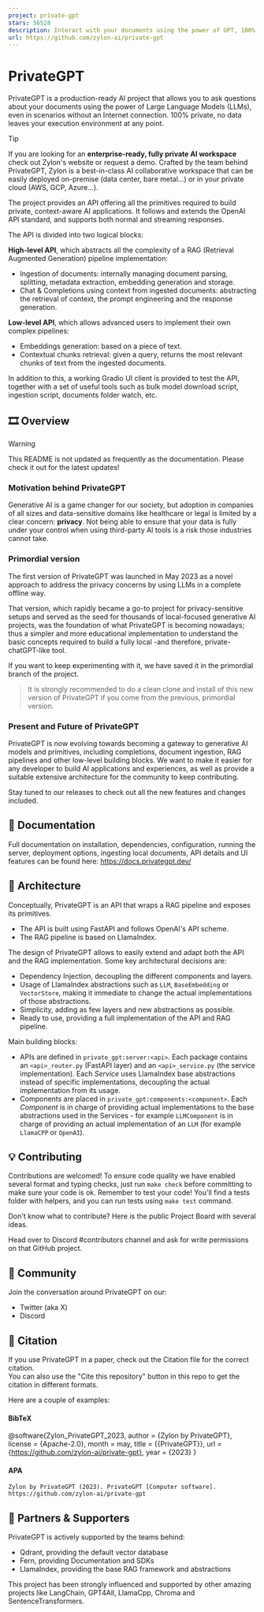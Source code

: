 ```yaml
---
project: private-gpt
stars: 56528
description: Interact with your documents using the power of GPT, 100% privately, no data leaks
url: https://github.com/zylon-ai/private-gpt
---
```


PrivateGPT
==========

PrivateGPT is a production-ready AI project that allows you to ask questions about your documents using the power of Large Language Models (LLMs), even in scenarios without an Internet connection. 100% private, no data leaves your execution environment at any point.

Tip

If you are looking for an **enterprise-ready, fully private AI workspace** check out Zylon's website or request a demo. Crafted by the team behind PrivateGPT, Zylon is a best-in-class AI collaborative workspace that can be easily deployed on-premise (data center, bare metal...) or in your private cloud (AWS, GCP, Azure...).

The project provides an API offering all the primitives required to build private, context-aware AI applications. It follows and extends the OpenAI API standard, and supports both normal and streaming responses.

The API is divided into two logical blocks:

**High-level API**, which abstracts all the complexity of a RAG (Retrieval Augmented Generation) pipeline implementation:

-   Ingestion of documents: internally managing document parsing, splitting, metadata extraction, embedding generation and storage.
-   Chat & Completions using context from ingested documents: abstracting the retrieval of context, the prompt engineering and the response generation.

**Low-level API**, which allows advanced users to implement their own complex pipelines:

-   Embeddings generation: based on a piece of text.
-   Contextual chunks retrieval: given a query, returns the most relevant chunks of text from the ingested documents.

In addition to this, a working Gradio UI client is provided to test the API, together with a set of useful tools such as bulk model download script, ingestion script, documents folder watch, etc.

🎞️ Overview
------------

Warning

This README is not updated as frequently as the documentation. Please check it out for the latest updates!

### Motivation behind PrivateGPT

Generative AI is a game changer for our society, but adoption in companies of all sizes and data-sensitive domains like healthcare or legal is limited by a clear concern: **privacy**. Not being able to ensure that your data is fully under your control when using third-party AI tools is a risk those industries cannot take.

### Primordial version

The first version of PrivateGPT was launched in May 2023 as a novel approach to address the privacy concerns by using LLMs in a complete offline way.

That version, which rapidly became a go-to project for privacy-sensitive setups and served as the seed for thousands of local-focused generative AI projects, was the foundation of what PrivateGPT is becoming nowadays; thus a simpler and more educational implementation to understand the basic concepts required to build a fully local -and therefore, private- chatGPT-like tool.

If you want to keep experimenting with it, we have saved it in the primordial branch of the project.

> It is strongly recommended to do a clean clone and install of this new version of PrivateGPT if you come from the previous, primordial version.

### Present and Future of PrivateGPT

PrivateGPT is now evolving towards becoming a gateway to generative AI models and primitives, including completions, document ingestion, RAG pipelines and other low-level building blocks. We want to make it easier for any developer to build AI applications and experiences, as well as provide a suitable extensive architecture for the community to keep contributing.

Stay tuned to our releases to check out all the new features and changes included.

📄 Documentation
----------------

Full documentation on installation, dependencies, configuration, running the server, deployment options, ingesting local documents, API details and UI features can be found here: https://docs.privategpt.dev/

🧩 Architecture
---------------

Conceptually, PrivateGPT is an API that wraps a RAG pipeline and exposes its primitives.

-   The API is built using FastAPI and follows OpenAI's API scheme.
-   The RAG pipeline is based on LlamaIndex.

The design of PrivateGPT allows to easily extend and adapt both the API and the RAG implementation. Some key architectural decisions are:

-   Dependency Injection, decoupling the different components and layers.
-   Usage of LlamaIndex abstractions such as `LLM`, `BaseEmbedding` or `VectorStore`, making it immediate to change the actual implementations of those abstractions.
-   Simplicity, adding as few layers and new abstractions as possible.
-   Ready to use, providing a full implementation of the API and RAG pipeline.

Main building blocks:

-   APIs are defined in `private_gpt:server:<api>`. Each package contains an `<api>_router.py` (FastAPI layer) and an `<api>_service.py` (the service implementation). Each _Service_ uses LlamaIndex base abstractions instead of specific implementations, decoupling the actual implementation from its usage.
-   Components are placed in `private_gpt:components:<component>`. Each _Component_ is in charge of providing actual implementations to the base abstractions used in the Services - for example `LLMComponent` is in charge of providing an actual implementation of an `LLM` (for example `LlamaCPP` or `OpenAI`).

💡 Contributing
---------------

Contributions are welcomed! To ensure code quality we have enabled several format and typing checks, just run `make check` before committing to make sure your code is ok. Remember to test your code! You'll find a tests folder with helpers, and you can run tests using `make test` command.

Don't know what to contribute? Here is the public Project Board with several ideas.

Head over to Discord #contributors channel and ask for write permissions on that GitHub project.

💬 Community
------------

Join the conversation around PrivateGPT on our:

-   Twitter (aka X)
-   Discord

📖 Citation
-----------

If you use PrivateGPT in a paper, check out the Citation file for the correct citation.  
You can also use the "Cite this repository" button in this repo to get the citation in different formats.

Here are a couple of examples:

#### BibTeX

@software{Zylon\_PrivateGPT\_2023,
author = {Zylon by PrivateGPT},
license = {Apache-2.0},
month = may,
title = {{PrivateGPT}},
url = {https://github.com/zylon-ai/private-gpt},
year = {2023}
}

#### APA

```
Zylon by PrivateGPT (2023). PrivateGPT [Computer software]. https://github.com/zylon-ai/private-gpt
```

🤗 Partners & Supporters
------------------------

PrivateGPT is actively supported by the teams behind:

-   Qdrant, providing the default vector database
-   Fern, providing Documentation and SDKs
-   LlamaIndex, providing the base RAG framework and abstractions

This project has been strongly influenced and supported by other amazing projects like LangChain, GPT4All, LlamaCpp, Chroma and SentenceTransformers.
